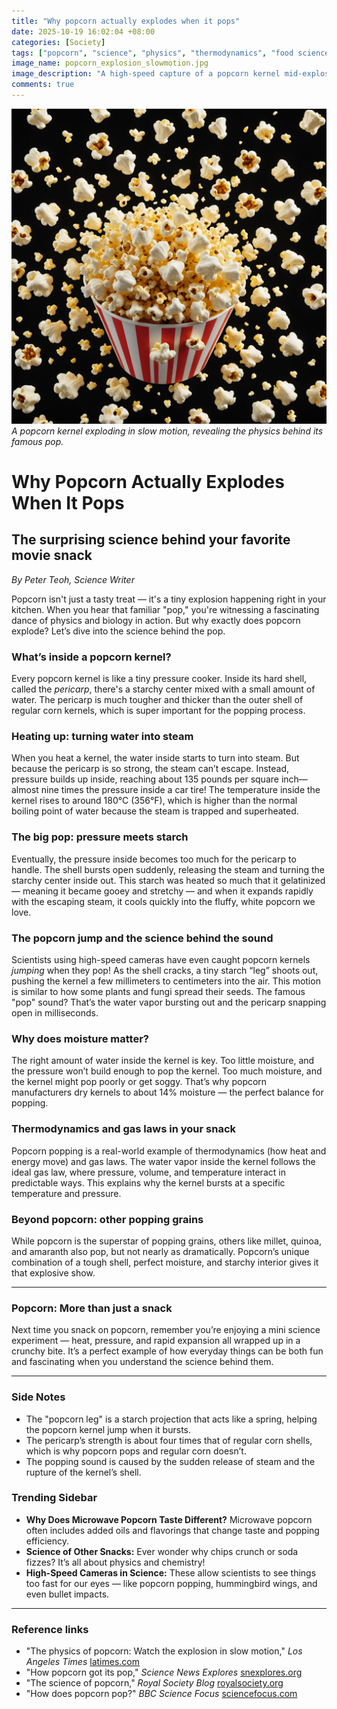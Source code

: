 ```yaml
---
title: "Why popcorn actually explodes when it pops"
date: 2025-10-19 16:02:04 +08:00
categories: [Society]
tags: ["popcorn", "science", "physics", "thermodynamics", "food science"]
image_name: popcorn_explosion_slowmotion.jpg
image_description: "A high-speed capture of a popcorn kernel mid-explosion, showing the starch 'leg' pushing out and the kernel in the process of turning inside out, with steam expanding inside causing the burst."
comments: true
---
```



![A popcorn kernel exploding in slow motion, revealing the physics behind its famous pop.](/assets/images/popcorn_explosion_slowmotion.jpg)
*A popcorn kernel exploding in slow motion, revealing the physics behind its famous pop.*

<!-- Image Description: A high-speed capture of a popcorn kernel mid-explosion, showing the starch 'leg' pushing out and the kernel in the process of turning inside out, with steam expanding inside causing the burst. -->


# Why Popcorn Actually Explodes When It Pops

## The surprising science behind your favorite movie snack

*By Peter Teoh, Science Writer*

Popcorn isn't just a tasty treat — it's a tiny explosion happening right in your kitchen. When you hear that familiar "pop," you're witnessing a fascinating dance of physics and biology in action. But why exactly does popcorn explode? Let’s dive into the science behind the pop.

### What’s inside a popcorn kernel?
Every popcorn kernel is like a tiny pressure cooker. Inside its hard shell, called the *pericarp*, there's a starchy center mixed with a small amount of water. The pericarp is much tougher and thicker than the outer shell of regular corn kernels, which is super important for the popping process.

### Heating up: turning water into steam
When you heat a kernel, the water inside starts to turn into steam. But because the pericarp is so strong, the steam can’t escape. Instead, pressure builds up inside, reaching about 135 pounds per square inch—almost nine times the pressure inside a car tire! The temperature inside the kernel rises to around 180°C (356°F), which is higher than the normal boiling point of water because the steam is trapped and superheated.

### The big pop: pressure meets starch
Eventually, the pressure inside becomes too much for the pericarp to handle. The shell bursts open suddenly, releasing the steam and turning the starchy center inside out. This starch was heated so much that it gelatinized — meaning it became gooey and stretchy — and when it expands rapidly with the escaping steam, it cools quickly into the fluffy, white popcorn we love.

### The popcorn jump and the science behind the sound
Scientists using high-speed cameras have even caught popcorn kernels *jumping* when they pop! As the shell cracks, a tiny starch “leg” shoots out, pushing the kernel a few millimeters to centimeters into the air. This motion is similar to how some plants and fungi spread their seeds. The famous "pop" sound? That’s the water vapor bursting out and the pericarp snapping open in milliseconds.

### Why does moisture matter?
The right amount of water inside the kernel is key. Too little moisture, and the pressure won’t build enough to pop the kernel. Too much moisture, and the kernel might pop poorly or get soggy. That’s why popcorn manufacturers dry kernels to about 14% moisture — the perfect balance for popping.

### Thermodynamics and gas laws in your snack
Popcorn popping is a real-world example of thermodynamics (how heat and energy move) and gas laws. The water vapor inside the kernel follows the ideal gas law, where pressure, volume, and temperature interact in predictable ways. This explains why the kernel bursts at a specific temperature and pressure.

### Beyond popcorn: other popping grains
While popcorn is the superstar of popping grains, others like millet, quinoa, and amaranth also pop, but not nearly as dramatically. Popcorn’s unique combination of a tough shell, perfect moisture, and starchy interior gives it that explosive show.

---

### Popcorn: More than just a snack
Next time you snack on popcorn, remember you’re enjoying a mini science experiment — heat, pressure, and rapid expansion all wrapped up in a crunchy bite. It’s a perfect example of how everyday things can be both fun and fascinating when you understand the science behind them.

---

### Side Notes
- The "popcorn leg" is a starch projection that acts like a spring, helping the popcorn kernel jump when it bursts.
- The pericarp’s strength is about four times that of regular corn shells, which is why popcorn pops and regular corn doesn’t.
- The popping sound is caused by the sudden release of steam and the rupture of the kernel’s shell.

### Trending Sidebar
- **Why Does Microwave Popcorn Taste Different?** Microwave popcorn often includes added oils and flavorings that change taste and popping efficiency.
- **Science of Other Snacks:** Ever wonder why chips crunch or soda fizzes? It’s all about physics and chemistry!
- **High-Speed Cameras in Science:** These allow scientists to see things too fast for our eyes — like popcorn popping, hummingbird wings, and even bullet impacts.

---

### Reference links
- "The physics of popcorn: Watch the explosion in slow motion," *Los Angeles Times* [latimes.com](https://www.latimes.com/science/sciencenow/la-sci-sn-popcorn-science-20150210-story.html)
- "How popcorn got its pop," *Science News Explores* [snexplores.org](https://www.snexplores.org/blog/eureka-lab/how-popcorn-got-its-pop)
- "The science of popcorn," *Royal Society Blog* [royalsociety.org](https://royalsociety.org/blog/2015/02/the-science-of-popcorn/)
- "How does popcorn pop?" *BBC Science Focus* [sciencefocus.com](https://www.sciencefocus.com/science/how-does-popcorn-pop)

